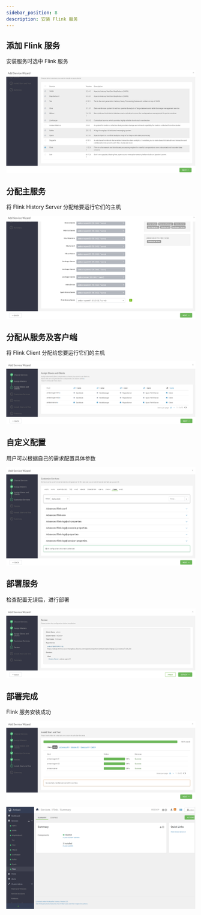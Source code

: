 ```yaml
---
sidebar_position: 8
description: 安装 Flink 服务
---
```


## 添加 Flink 服务

安装服务时选中 Flink 服务

![8-1](./img/8-1.png)

## 分配主服务

将 Flink History Server 分配给要运行它们的主机

![8-2](./img/8-2.png)

## 分配从服务及客户端

将 Flink Client 分配给您要运行它们的主机

![8-3](./img/8-3.png)

## 自定义配置

用户可以根据自己的需求配置具体参数

![8-4](./img/8-4.png)

## 部署服务

检查配置无误后，进行部署

![8-5](./img/8-5.png)

## 部署完成

Flink 服务安装成功

![8-6](./img/8-6.png)

![8-7](./img/8-7.png)